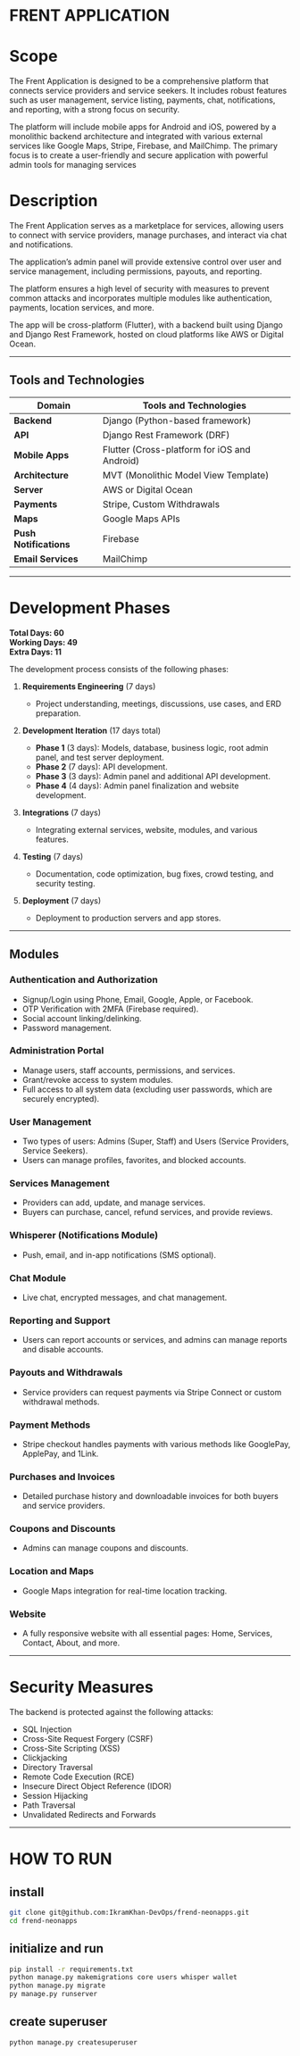 
# FRENT APPLICATION


# Scope
The Frent Application is designed to be a comprehensive platform that connects service providers and service seekers. It includes robust features such as user management, service listing, payments, chat, notifications, and reporting, with a strong focus on security. 

The platform will include mobile apps for Android and iOS, powered by a monolithic backend architecture and integrated with various external services like Google Maps, Stripe, Firebase, and MailChimp. The primary focus is to create a user-friendly and secure application with powerful admin tools for managing services

# Description 
The Frent Application serves as a marketplace for services, allowing users to connect with service providers, manage purchases, and interact via chat and notifications. 

The application’s admin panel will provide extensive control over user and service management, including permissions, payouts, and reporting. 

The platform ensures a high level of security with measures to prevent common attacks and incorporates multiple modules like authentication, payments, location services, and more. 

The app will be cross-platform (Flutter), with a backend built using Django and Django Rest Framework, hosted on cloud platforms like AWS or Digital Ocean.
 

---
## Tools and Technologies

| Domain           | Tools and Technologies                      |
|------------------|---------------------------------------------|
| **Backend**       | Django (Python-based framework)             |
| **API**           | Django Rest Framework (DRF)                 |
| **Mobile Apps**   | Flutter (Cross-platform for iOS and Android)|
| **Architecture**  | MVT (Monolithic Model View Template)        |
| **Server**        | AWS or Digital Ocean                        |
| **Payments**      | Stripe, Custom Withdrawals                  |
| **Maps**          | Google Maps APIs                            |
| **Push Notifications** | Firebase                               |
| **Email Services**| MailChimp                                   |

---
# Development Phases


**Total Days: 60**  
**Working Days: 49**  
**Extra Days: 11**

The development process consists of the following phases:

1. **Requirements Engineering** (7 days)
   - Project understanding, meetings, discussions, use cases, and ERD preparation.

2. **Development Iteration** (17 days total)
   - **Phase 1** (3 days): Models, database, business logic, root admin panel, and test server deployment.
   - **Phase 2** (7 days): API development.
   - **Phase 3** (3 days): Admin panel and additional API development.
   - **Phase 4** (4 days): Admin panel finalization and website development.

3. **Integrations** (7 days)
   - Integrating external services, website, modules, and various features.

4. **Testing** (7 days)
   - Documentation, code optimization, bug fixes, crowd testing, and security testing.

5. **Deployment** (7 days)
   - Deployment to production servers and app stores.

---

## Modules

### Authentication and Authorization
- Signup/Login using Phone, Email, Google, Apple, or Facebook.
- OTP Verification with 2MFA (Firebase required).
- Social account linking/delinking.
- Password management.

### Administration Portal
- Manage users, staff accounts, permissions, and services.
- Grant/revoke access to system modules.
- Full access to all system data (excluding user passwords, which are securely encrypted).

### User Management
- Two types of users: Admins (Super, Staff) and Users (Service Providers, Service Seekers).
- Users can manage profiles, favorites, and blocked accounts.

### Services Management
- Providers can add, update, and manage services.
- Buyers can purchase, cancel, refund services, and provide reviews.

### Whisperer (Notifications Module)
- Push, email, and in-app notifications (SMS optional).

### Chat Module
- Live chat, encrypted messages, and chat management.

### Reporting and Support
- Users can report accounts or services, and admins can manage reports and disable accounts.

### Payouts and Withdrawals
- Service providers can request payments via Stripe Connect or custom withdrawal methods.

### Payment Methods
- Stripe checkout handles payments with various methods like GooglePay, ApplePay, and 1Link.

### Purchases and Invoices
- Detailed purchase history and downloadable invoices for both buyers and service providers.

### Coupons and Discounts
- Admins can manage coupons and discounts.

### Location and Maps
- Google Maps integration for real-time location tracking.

### Website
- A fully responsive website with all essential pages: Home, Services, Contact, About, and more.

---

# Security Measures

The backend is protected against the following attacks:

- SQL Injection
- Cross-Site Request Forgery (CSRF)
- Cross-Site Scripting (XSS)
- Clickjacking
- Directory Traversal
- Remote Code Execution (RCE)
- Insecure Direct Object Reference (IDOR)
- Session Hijacking
- Path Traversal
- Unvalidated Redirects and Forwards

---

# HOW TO RUN

## install

```bash
git clone git@github.com:IkramKhan-DevOps/frend-neonapps.git
cd frend-neonapps
```

## initialize and run

```bash
pip install -r requirements.txt
python manage.py makemigrations core users whisper wallet
python manage.py migrate
py manage.py runserver
```

## create superuser

```bash
python manage.py createsuperuser
```

